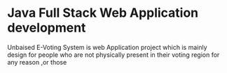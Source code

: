 <h1>Java Full Stack Web Application development</h1>
Unbaised E-Voting System is web Application project which is mainly design for people who are not physically present in their voting region for any reason ,or those 
